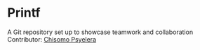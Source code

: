 # Printf

A Git repository set up to showcase teamwork and collaboration
Contributor: [Chisomo Psyelera](https://github.com/EvanieWares)
